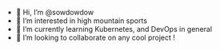 - 👋 Hi, I’m @sowdowdow
- 👀 I’m interested in high mountain sports
- 🌱 I’m currently learning Kubernetes, and DevOps in general
- 💞️ I’m looking to collaborate on any cool project !

<!---
sowdowdow/sowdowdow is a ✨ special ✨ repository because its `README.md` (this file) appears on your GitHub profile.
You can click the Preview link to take a look at your changes.
--->
